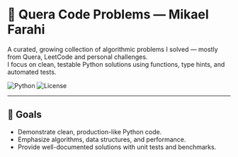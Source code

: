 # 🧠 Quera Code Problems — Mikael Farahi

A curated, growing collection of algorithmic problems I solved — mostly from Quera, LeetCode and personal challenges.  
I focus on clean, testable Python solutions using functions, type hints, and automated tests.

![Python](https://img.shields.io/badge/python-3.11-blue)
![License](https://img.shields.io/badge/license-MIT-green)

---

## 🎯 Goals
- Demonstrate clean, production-like Python code.
- Emphasize algorithms, data structures, and performance.
- Provide well-documented solutions with unit tests and benchmarks.
